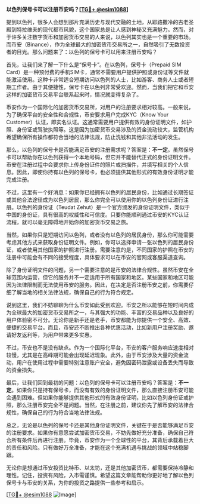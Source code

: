 **以色列保号卡可以注册币安吗？[[TG💪+ @esim1088](https://t.me/s/esim1088)]**

提到以色列，很多人会想到那片充满历史与现代交融的土地，从耶路撒冷的古老圣殿到特拉维夫的现代都市风貌，这个国家总是让人感到神秘又充满魅力。然而，对于许多关注数字货币和加密货币交易的人来说，以色列其实也是一个重要的市场。而币安（Binance），作为全球最大的加密货币交易所之一，自然吸引了无数投资者的目光。那么问题来了：以色列的保号卡可以用来注册币安吗？

首先，让我们来了解一下什么是“保号卡”。在以色列，保号卡（Prepaid SIM Card）是一种预付费的手机SIM卡，通常不需要用户提供护照或身份证等文件就能激活使用。这种卡非常适合短期访问以色列的人士，比如游客、商务人士或者短期工作者。由于其便捷性，保号卡在以色列非常受欢迎。然而，当我们把它和币安这样的加密货币交易平台联系起来时，情况就变得复杂了。

币安作为一个国际化的加密货币交易所，对用户的注册要求相对较高。一般来说，为了确保平台的安全性和合规性，币安要求用户完成KYC（Know Your Customer）认证，即实名认证。这通常需要用户提供有效的身份证明文件，如护照、身份证或驾驶执照等。这是因为加密货币交易涉及的资金流动较大，监管机构希望确保所有操作都符合当地的法律法规，防止洗钱和其他非法活动的发生。

那么，以色列的保号卡是否能满足币安的注册需求呢？答案是：**不一定**。虽然保号卡可以帮助你在以色列获得一个本地号码，但它并不能替代正式的身份证明文件。币安在注册过程中会要求你上传身份证件的照片或扫描件，并填写相关的个人信息。因此，即使你持有以色列的保号卡，也必须提供其他形式的有效身份证明才能完成注册。

不过，这里有一个好消息：如果你已经拥有以色列的居民身份，比如通过长期签证或其他合法途径成为以色列居民，那么你完全可以使用你的以色列身份证进行注册。以色列的身份证（Teudat Zehut）是一个官方颁发的身份证明文件，类似于中国的身份证，具有很高的权威性和可信度。只要你能顺利通过币安的KYC认证流程，就可以毫无障碍地开始你的加密货币交易之旅。

当然，如果你只是短期访问以色列，或者没有以色列的居民身份，那么你可能需要考虑其他方式来获取身份证明文件。例如，你可以选择申请一张以色列的居民身份证，或者使用其他国家的护照进行注册。需要注意的是，不同国家的护照在币安的注册中可能会有不同的接受程度，具体要求可以在币安的官网或客服渠道查询。

除了身份证明文件的问题，另一个需要注意的是币安的法律合规性。虽然币安在全球范围内运营，但它的服务并不一定适用于所有国家和地区。某些国家和地区可能因为法律限制而无法使用币安的服务。因此，在决定是否注册币安之前，你需要仔细了解当地的相关法律法规，确保自己的行为符合规定。

说到这里，我们不妨聊聊为什么币安如此受到欢迎。币安之所以能够在短时间内成为全球最大的加密货币交易所之一，与其强大的功能、丰富的交易品种以及良好的用户体验密不可分。无论你是新手还是老手，币安都能为你提供一个安全、高效、便捷的交易平台。而且，币安还不断推出各种优惠活动，比如新用户注册奖励、邀请好友返利等，为用户带来更多实惠。

不过，币安也不是没有缺点。作为一个国际化平台，币安的客户服务响应速度相对较慢，尤其是在高峰期可能会出现延迟现象。此外，由于币安涉及大量的资金流动，用户在使用过程中需要特别注意账户安全，避免因密码泄露或设备丢失而导致的资金损失。

最后，让我们回到最初的问题：以色列的保号卡可以注册币安吗？答案是：**不一定**。如果你只是持有保号卡，而没有有效的身份证明文件，那么直接注册币安可能会遇到困难。但如果你能够提供其他形式的有效身份证明，比如以色列身份证或护照，那么注册币安完全不是问题。当然，在注册之前，建议你先了解币安的法律合规性，确保自己的行为符合当地法律法规。

总之，无论是以色列的保号卡还是其他身份证明文件，关键在于是否能够满足币安的注册要求。如果你有意愿尝试加密货币交易，不妨先做好充分准备，确保自己符合所有条件后再进行注册。毕竟，币安作为一个全球性的平台，其背后承载着巨大的责任和风险。只有做好万全准备，才能在这个充满机遇与挑战的领域中站稳脚跟。

无论你是想通过币安投资比特币、以太坊，还是其他加密货币，都需要保持冷静和理性。记住，投资有风险，入市需谨慎。希望这篇文章能帮助你更好地了解以色列保号卡与币安的关系，为你的投资之路提供一些参考和启示。

[[TG💪+ @esim1088](https://t.me/s/esim1088) ![Image](https://i.postimg.cc/4NQfJmqS/Snipaste-2025-05-13-00-14-12.png)]